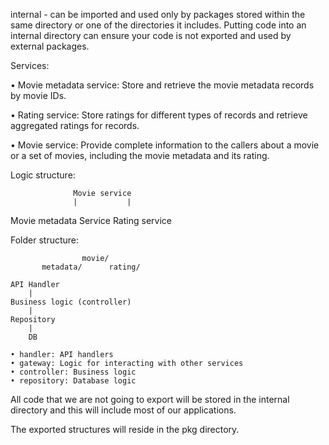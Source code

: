 internal - can be imported and used only by packages stored within the same directory or one of the directories it includes.
Putting code into an internal directory can ensure your code is not exported and used by external packages.

Services:

• Movie metadata service: 
  Store and retrieve the movie metadata records by movie IDs.

• Rating service: 
  Store ratings for different types of records and retrieve aggregated ratings for records.

• Movie service: 
  Provide complete information to the callers about a movie or a set of movies, including the movie metadata and its rating.

Logic structure:

                  Movie service
                  |           |
Movie metadata Service     Rating service


Folder structure:

                    movie/
           metadata/      rating/

    API Handler
        |
    Business logic (controller)
        |
    Repository
        |
        DB

    • handler: API handlers
    • gateway: Logic for interacting with other services
    • controller: Business logic
    • repository: Database logic

 All code that we are not going to export will be stored in the internal directory and this will include most of our applications.

 The exported structures will reside in the pkg directory.
 